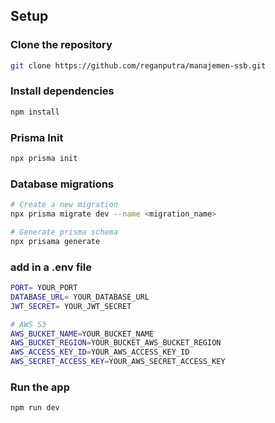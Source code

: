 
## Setup

### Clone the repository
```bash
git clone https://github.com/reganputra/manajemen-ssb.git
```
### Install dependencies
```bash
npm install
```

### Prisma Init
```bash
npx prisma init
``````

### Database migrations
```bash
# Create a new migration
npx prisma migrate dev --name <migration_name>

# Generate prisma schema
npx prisama generate
````

### add in a .env file
```bash
PORT= YOUR_PORT
DATABASE_URL= YOUR_DATABASE_URL
JWT_SECRET= YOUR_JWT_SECRET

# AWS S3
AWS_BUCKET_NAME=YOUR_BUCKET_NAME
AWS_BUCKET_REGION=YOUR_BUCKET_AWS_BUCKET_REGION
AWS_ACCESS_KEY_ID=YOUR_AWS_ACCESS_KEY_ID
AWS_SECRET_ACCESS_KEY=YOUR_AWS_SECRET_ACCESS_KEY
 ```
### Run the app
```bash
npm run dev
```
